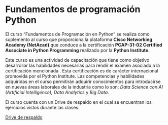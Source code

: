 # Fundamentos de programación Python

El curso “Fundamentos de Programación en Python” se realiza como suplemento al curso que proporciona la plataforma **Cisco Networking Academy (NetAcad)** que conduce a la certificación **PCAP-31-02 Certified Associate in Python Programming** realizado por la **Python Institute**. 

Este curso es una actividad de capacitación que tiene como objetivo desarrollar las habilidades necesarias para rendir el examen asociado a la certificación mencionada . Esta certificación es de carácter internacional promovida por el Python Institute.  Las competencias y habilidades adquiridas en el curso permitirán adquirir conocimientos para introducirse en nuevas áreas laborales de la industria como lo son: *Data Science con AI (Artificial Intelligence), Data Analytics* y *Big Data*.

El curso cuenta con un Drive de respaldo en el cual se encuentran los ejercicios vistos durante las clases.

[Drive de respaldo](https://drive.google.com/drive/folders/1q7MNvQJbujwMpThgvBUARY6NNFdaDkLI)
